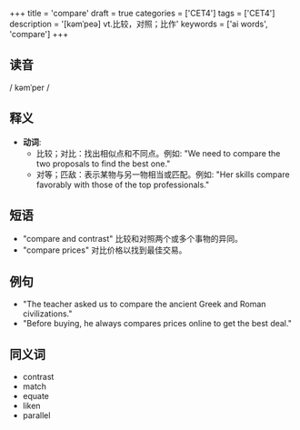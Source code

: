 +++
title = 'compare'
draft = true
categories = ['CET4']
tags = ['CET4']
description = '[kəmˈpeə] vt.比较，对照；比作'
keywords = ['ai words', 'compare']
+++

## 读音
/ kəmˈper /

## 释义
- **动词**:
  - 比较；对比：找出相似点和不同点。例如: "We need to compare the two proposals to find the best one."
  - 对等；匹敌：表示某物与另一物相当或匹配。例如: "Her skills compare favorably with those of the top professionals."

## 短语
- "compare and contrast" 比较和对照两个或多个事物的异同。
- "compare prices" 对比价格以找到最佳交易。

## 例句
- "The teacher asked us to compare the ancient Greek and Roman civilizations."
- "Before buying, he always compares prices online to get the best deal."
  
## 同义词
- contrast
- match
- equate
- liken
- parallel
